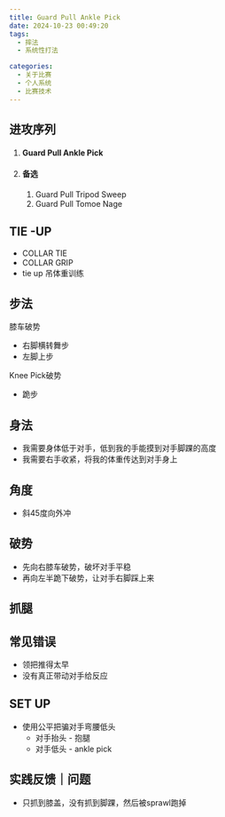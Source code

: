 ```yaml
---
title: Guard Pull Ankle Pick
date: 2024-10-23 00:49:20
tags:
  - 摔法	
  - 系统性打法

categories:
  - 关于比赛
  - 个人系统
  - 比赛技术
---
```


## 进攻序列

1. #### Guard Pull Ankle Pick

2. #### 备选

   1. Guard Pull Tripod Sweep
   2. Guard Pull Tomoe Nage



## TIE -UP

- COLLAR TIE
- COLLAR GRIP
- tie up 吊体重训练



## 步法

膝车破势

- 右脚横转舞步
- 左脚上步

Knee Pick破势

- 跪步



## 身法

- 我需要身体低于对手，低到我的手能摸到对手脚踝的高度
- 我需要右手收紧，将我的体重传达到对手身上

## 角度

- 斜45度向外冲

## 破势

- 先向右膝车破势，破坏对手平稳
- 再向左半跪下破势，让对手右脚踩上来

## 抓腿



## 常见错误

- 领把推得太早
- 没有真正带动对手给反应



## SET UP

- 使用公平把骗对手弯腰低头
  - 对手抬头 - 抱腿
  - 对手低头 - ankle pick



## 实践反馈｜问题

- 只抓到膝盖，没有抓到脚踝，然后被sprawl跑掉
